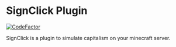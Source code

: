 # SignClick Plugin

[![CodeFactor](https://www.codefactor.io/repository/github/klanting/personal-2022-spring-signclick/badge)](https://www.codefactor.io/repository/github/klanting/personal-2022-spring-signclick)

SignClick is a plugin to simulate capitalism on your minecraft server.

